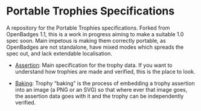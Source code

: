 # Portable Trophies Specifications

A repository for the Portable Trophies specifications. Forked from OpenBadges 1.1, this is a work in progress aiming to make a suitable 1.0 spec soon. Main impetous is making them correctly portable, as OpenBadges are not standalone, have mixed modes which spreads the spec out, and lack extendable localisation.

* [Assertion](/Assertion.md): Main specification for the trophy data. If you want to understand how trophies are made and verified, this is the place to look.

* [Baking](/Trophy-Baking.md): Trophy “baking” is the process of embedding a trophy assertion into an image (a PNG or an SVG) so that where ever that image goes, the assertion data goes with it and the trophy can be independently verified.
